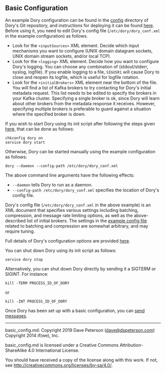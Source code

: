 ## Basic Configuration

An example Dory configuration can be found in the [config](../config) directory
of Dory's Git repository, and instructions for deploying it can be found
[here](build_install.md#installing-dory).  Before using it, you need to edit
Dory's config file (`/etc/dory/dory_conf.xml` in the example configuration) as
follows.

* Look for the `<inputSources>` XML element.  Decide which input mechanisms you
want to configure (UNIX domain datagram sockets, UNIX domain stream sockets,
and/or local TCP).
* Look for the `<logging>` XML element.  Decide how you want to configure
Dory's logging.  You can choose any combination of (stdout/stderr, syslog,
logfile).  If you enable logging to a file, `SIGUSR1` will cause Dory to close
and reopen its logfile, which is useful for logfile rotation.
* Look for the `<initialBrokers>` XML element near the bottom of the file.  You
will find a list of Kafka brokers to try contacting for Dory's initial metadata
request.  This list needs to be edited to specify the brokers in your Kafka
cluster.  Specifying a single broker is ok, since Dory will learn about other
brokers from the metadata response it receives.  However, specifying multiple
brokers is preferable to guard against a situation where the specified broker
is down.

If you wish to start Dory using its init script after following the
steps given [here](build_install.md#installing-dory), that can be done as follows:

```
chkconfig dory on
service dory start
```
Otherwise, Dory can be started manually using the example configuration as
follows:

```
dory --daemon --config-path /etc/dory/dory_conf.xml
```

The above command line arguments have the following effects:
* `--daemon` tells Dory to run as a daemon.
* `--config-path /etc/dory/dory_conf.xml` specifies the location of Dory's
config file.

Dory's config file (`/etc/dory/dory_conf.xml` in the above example) is an
XML document that specifies various settings including batching, compression,
and message rate limiting options, as well as the above-described list of
initial brokers.  The settings in the
[example config file](../config/dory_conf.xml) related to batching and
compression are somewhat arbitrary, and may require tuning.

Full details of Dory's configuration options are provided
[here](detailed_config.md).

You can shut down Dory using its init script as follows:

```
service dory stop
```

Alternatively, you can shut down Dory directly by sending it a SIGTERM or
SIGINT.  For instance:

```
kill -TERM PROCESS_ID_OF_DORY
```

or

```
kill -INT PROCESS_ID_OF_DORY
```

Once Dory has been set up with a basic configuration, you can
[send messages](sending_messages.md).

-----

basic_config.md:
Copyright 2019 Dave Peterson (dave@dspeterson.com)
Copyright 2014 if(we), Inc.

basic_config.md is licensed under a Creative Commons Attribution-ShareAlike 4.0
International License.

You should have received a copy of the license along with this work. If not,
see <http://creativecommons.org/licenses/by-sa/4.0/>.
